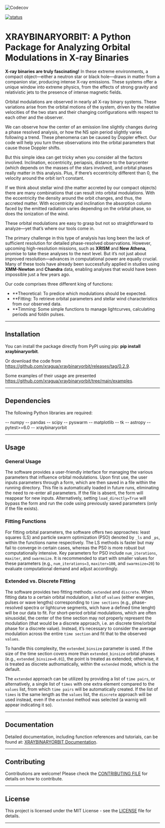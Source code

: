 ![Codecov](https://img.shields.io/codecov/c/github/xragua/xraybinaryorbit)

[![status](https://joss.theoj.org/papers/7f4fbc6a63adc4ba5a07bb340a4d7246/status.svg)](https://joss.theoj.org/papers/7f4fbc6a63adc4ba5a07bb340a4d7246)
# XRAYBINARYORBIT: A Python Package for Analyzing Orbital Modulations in X-ray Binaries


**X-ray binaries are truly fascinating!** In these extreme environments, a compact object—either a neutron star or black hole—draws in matter from a companion star, producing intense X-ray emissions. These systems offer a unique window into extreme physics, from the effects of strong gravity and relativistic jets to the presence of intense magnetic fields.

Orbital modulations are observed in nearly all X-ray binary systems. These variations arise from the orbital motions of the system, driven by the relative velocities of the two stars and their changing configurations with respect to each other and the observer.

We can observe how the center of an emission line slightly changes during a phase resolved analysis, or how the NS spin period slightly varies following a trend. These phenomena can be caused by Doppler effect. Our code will help you turn these observations into the orbital parameters that cause those Doppler shifts.

But this simple idea can get tricky when you consider all the factors involved. Inclination, eccentricity, periapsis, distance to the barycenter (which depends on the masses of the stars involved), and orbital phases really matter in this analysis. Plus, if there’s eccentricity different than 0, the velocity around the orbit isn’t constant. 

If we think about stellar wind (the matter accreted by our compact objects) there are many combinations that can result into orbital modulations. With the eccentricity the density around the orbit changes, and thus, the accreted matter. With eccentricity and inclination the absorption column faced by the emitted radiation varies depending on the orbital phase, so does the ionization of the wind.

These orbital modulations are easy to grasp but not so straightforward to analyze—yet that’s where our tools come in.

The primary challenge in this type of analysis has long been the lack of sufficient resolution for detailed phase-resolved observations. However, upcoming high-resolution missions, such as **XRISM** and **New Athena**, promise to take these analyses to the next level. But it’s not just about improved resolution—advances in computational power are equally crucial. Many of these tools have already been successfully applied in studies using **XMM-Newton** and **Chandra** data, enabling analyses that would have been impossible just a few years ago.


Our code comprises three different king of functions: 

- **Theoretical: To predice which modulations should be expected.
- **Fitting: To retrieve orbital parameters and stellar wind characteristics from our observed data.
- **Timming: Some simple functions to manage lightcurves, calculating periods and foldin pulses. 


---

## Installation

You can install the package directly from PyPI using pip: **pip install xraybinaryorbit**.

Or download the code from https://github.com/xragua/xraybinaryorbit/releases/tag/0.2.9.

Some examples of their usage are presented https://github.com/xragua/xraybinaryorbit/tree/main/examples.

---

## Dependencies

The following Python libraries are required:

-- numpy
-- pandas
-- scipy
-- pyswarm
-- matplotlib
-- tk
-- astropy
-- pytest>=6.0
-- xraybinaryorbit

---

## Usage

### General Usage

The software provides a user-friendly interface for managing the various parameters that influence orbital modulations. Upon first use, the user inputs parameters through a form, which are then saved in a file within the running directory. This file is automatically loaded in future runs, eliminating the need to re-enter all parameters.
 If the file is absent, the form will reappear for new inputs. Alternatively, setting `load_directly=True` will bypass the form and run the code using previously saved parameters (only if the file exists).

### Fitting Functions

For fitting orbital parameters, the software offers two approaches: least squares (LS) and particle swarm optimization (PSO) denoted by `_ls` and `_ps`, within the functions name respectively. The LS methods is faster but may fail to converge in certain cases, whereas the PS0 is more robust but computationally intensive. Key parameters for PSO include `num_iterations`, `maxiter`, and `swarmsize`. It is recommended to start with smaller values for these parameters (e.g., `num_iterations=3`, `maxiter=100`, and `swarmsize=20`) to evaluate computational demand and adjust accordingly. 

### Extended vs. Discrete Fitting

The software provides two fitting methods: `extended` and `discrete`. When fitting data to a certain orbital modulation, a list of `values` (either energies, pulses or wave lengths) corresponding to `time sections` (e.g., phase-resolved spectra or lightcurve segments, wich have a defined time lenght) will be our data to fit. For short-period orbital modulations, which are often sinusoidal, the center of the time section may not properly represent the modulation (that would be a discrete approach, i.e. an discrete time/orbital phase for a discrete value). Instead, it’s necessary to consider the average modulation across the entire `time section` and fit that to the observed `values`.

To handle this complexity, the `extended_binsize` parameter is used. If the size of the time section covers more than `extended_binsize` orbital phases (e.g., `extended_binsize=0.01`), the point is treated as extended; otherwise, it is treated as discrete authomatically, within the `extended` mode, which is the default. 

The `extended` approach can be utilized by providing a list of `time pairs`, or alternatively, a single list of `times` with one extra element compared to the `values` list, from which `time pairs` will be automatically created. If the list of `times` is the same length as the `values` list, the `discrete` approach will be used instead, even if the `extended` method was selected (a warnig will appear indicating it so).

---

## Documentation

Detailed documentation, including function references and tutorials, can be found at: [XRAYBINARYORBIT Documentation](https://xragua.github.io/xraybinaryorbit/).

---

## Contributing

Contributions are welcome! Please check the [CONTRIBUTING FILE](https://github.com/xragua/xraybinaryorbit/blob/main/contributing.md) for details on how to contribute.

---

## License

This project is licensed under the MIT License - see the [LICENSE](https://github.com/xragua/xraybinaryorbit/blob/main/LICENSE) file for details.

---
